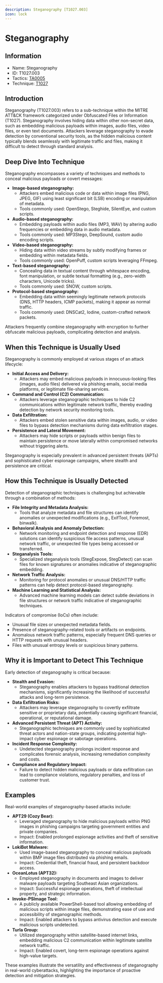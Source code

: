 ```yaml
---
description: Steganography [T1027.003]
icon: lock
---
```


# Steganography

## Information

* Name: Steganography
* ID: T1027.003
* Tactics: [TA0005](../)
* Technique: [T1027](./)

## Introduction

Steganography (T1027.003) refers to a sub-technique within the MITRE ATT\&CK framework categorized under Obfuscated Files or Information (T1027). Steganography involves hiding data within other non-secret data, such as embedding malicious payloads within images, audio files, video files, or even text documents. Attackers leverage steganography to evade detection by conventional security tools, as the hidden malicious content typically blends seamlessly with legitimate traffic and files, making it difficult to detect through standard analysis.

## Deep Dive Into Technique

Steganography encompasses a variety of techniques and methods to conceal malicious payloads or covert messages:

* **Image-based steganography:**
  * Attackers embed malicious code or data within image files (PNG, JPEG, GIF) using least significant bit (LSB) encoding or manipulation of metadata.
  * Tools commonly used: OpenStego, Steghide, SilentEye, and custom scripts.
* **Audio-based steganography:**
  * Embedding payloads within audio files (MP3, WAV) by altering audio frequencies or embedding data in audio metadata.
  * Tools commonly used: MP3Stego, DeepSound, custom audio encoding scripts.
* **Video-based steganography:**
  * Hiding data within video streams by subtly modifying frames or embedding within metadata fields.
  * Tools commonly used: OpenPuff, custom scripts leveraging FFmpeg.
* **Text-based steganography:**
  * Concealing data in textual content through whitespace encoding, font manipulation, or subtle textual formatting (e.g., zero-width characters, Unicode tricks).
  * Tools commonly used: SNOW, custom scripts.
* **Protocol-based steganography:**
  * Embedding data within seemingly legitimate network protocols (DNS, HTTP headers, ICMP packets), making it appear as normal traffic.
  * Tools commonly used: DNSCat2, Iodine, custom-crafted network packets.

Attackers frequently combine steganography with encryption to further obfuscate malicious payloads, complicating detection and analysis.

## When this Technique is Usually Used

Steganography is commonly employed at various stages of an attack lifecycle:

* **Initial Access and Delivery:**
  * Attackers may embed malicious payloads in innocuous-looking files (images, audio files) delivered via phishing emails, social media platforms, or legitimate file-sharing services.
* **Command and Control (C2) Communication:**
  * Attackers leverage steganographic techniques to hide C2 communications within legitimate network traffic, thereby evading detection by network security monitoring tools.
* **Data Exfiltration:**
  * Attackers embed stolen sensitive data within images, audio, or video files to bypass detection mechanisms during data exfiltration stages.
* **Persistence and Lateral Movement:**
  * Attackers may hide scripts or payloads within benign files to maintain persistence or move laterally within compromised networks without triggering alerts.

Steganography is especially prevalent in advanced persistent threats (APTs) and sophisticated cyber espionage campaigns, where stealth and persistence are critical.

## How this Technique is Usually Detected

Detection of steganographic techniques is challenging but achievable through a combination of methods:

* **File Integrity and Metadata Analysis:**
  * Tools that analyze metadata and file structures can identify anomalies or unexpected modifications (e.g., ExifTool, Foremost, binwalk).
* **Behavioral Analysis and Anomaly Detection:**
  * Network monitoring and endpoint detection and response (EDR) solutions can identify suspicious file access patterns, unusual network traffic, or unexpected file types being accessed or transferred.
* **Steganalysis Tools:**
  * Specialized steganalysis tools (StegExpose, StegDetect) can scan files for known signatures or anomalies indicative of steganographic embedding.
* **Network Traffic Analysis:**
  * Monitoring for protocol anomalies or unusual DNS/HTTP traffic patterns can help detect protocol-based steganography.
* **Machine Learning and Statistical Analysis:**
  * Advanced machine learning models can detect subtle deviations in file structures or network traffic indicative of steganographic techniques.

Indicators of compromise (IoCs) often include:

* Unusual file sizes or unexpected metadata fields.
* Presence of steganography-related tools or artifacts on endpoints.
* Anomalous network traffic patterns, especially frequent DNS queries or HTTP requests with unusual headers.
* Files with unusual entropy levels or suspicious binary patterns.

## Why it is Important to Detect This Technique

Early detection of steganography is critical because:

* **Stealth and Evasion:**
  * Steganography enables attackers to bypass traditional detection mechanisms, significantly increasing the likelihood of successful attacks and long-term persistence.
* **Data Exfiltration Risks:**
  * Attackers may leverage steganography to covertly exfiltrate sensitive or proprietary data, potentially causing significant financial, operational, or reputational damage.
* **Advanced Persistent Threat (APT) Activity:**
  * Steganographic techniques are commonly used by sophisticated threat actors and nation-state groups, indicating potential high-impact cyber espionage or sabotage operations.
* **Incident Response Complexity:**
  * Undetected steganography prolongs incident response and complicates forensic analysis, increasing remediation complexity and costs.
* **Compliance and Regulatory Impact:**
  * Failure to detect hidden malicious payloads or data exfiltration can lead to compliance violations, regulatory penalties, and loss of customer trust.

## Examples

Real-world examples of steganography-based attacks include:

* **APT29 (Cozy Bear):**
  * Leveraged steganography to hide malicious payloads within PNG images in phishing campaigns targeting government entities and private companies.
  * Impact: Enabled prolonged espionage activities and theft of sensitive information.
* **LokiBot Malware:**
  * Used image-based steganography to conceal malicious payloads within BMP image files distributed via phishing emails.
  * Impact: Credential theft, financial fraud, and persistent backdoor access.
* **OceanLotus (APT32):**
  * Employed steganography in documents and images to deliver malware payloads targeting Southeast Asian organizations.
  * Impact: Successful espionage operations, theft of intellectual property, and strategic information.
* **Invoke-PSImage Tool:**
  * A publicly available PowerShell-based tool allowing embedding of malicious scripts within image files, demonstrating ease of use and accessibility of steganographic methods.
  * Impact: Enabled attackers to bypass antivirus detection and execute malicious scripts undetected.
* **Turla Group:**
  * Utilized steganography within satellite-based internet links, embedding malicious C2 communication within legitimate satellite network traffic.
  * Impact: Enabled covert, long-term espionage operations against high-value targets.

These examples illustrate the versatility and effectiveness of steganography in real-world cyberattacks, highlighting the importance of proactive detection and mitigation strategies.
